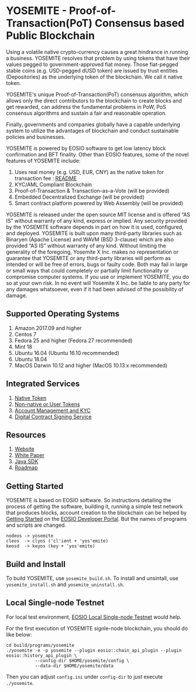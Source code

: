 # YOSEMITE - Proof-of-Transaction(PoT) Consensus based Public Blockchain

<!-- [![Build status](https://badge.buildkite.com/370fe5c79410f7d695e4e34c500b4e86e3ac021c6b1f739e20.svg?branch=master)](https://buildkite.com/EOSIO/eosio) -->

Using a volatile native crypto-currency causes a great hindrance in running a business. YOSEMITE resolves that problem by using tokens that have their values pegged to government-approved fiat money. Those fiat-pegged stable coins (e.g. USD-pegged dUSD token) are issued by trust entities (Depositories) as the underlying token of the blockchain. We call it native token.

YOSEMITE's unique Proof-of-Transaction(PoT) consensus algorithm, which allows only the direct contributors to the blockchain to create blocks and get rewarded, can address the fundamental problems in PoW, PoS consensus algorithms and sustain a fair and reasonable operation.

Finally, governments and companies globally have a capable underlying system to utilize the advantages of blockchain and conduct sustainable policies and businesses.

YOSEMITE is powered by EOSIO software to get low latency block confirmation and BFT finality. Other than EOSIO features, some of the novel features of YOSEMITE include:

1. Uses real money (e.g. USD, EUR, CNY) as the native token for transaction fee : [README](contracts/yx.ntoken/README.md)
1. KYC/AML Compliant Blockchain
1. Proof-of-Transaction & Transaction-as-a-Vote (will be provided)
1. Embedded Decentralized Exchange (will be provided)
1. Smart contract platform powered by Web Assembly (will be provided)

YOSEMITE is released under the open source MIT license and is offered “AS IS” without warranty of any kind, express or implied. Any security provided by the YOSEMITE software depends in part on how it is used, configured, and deployed. YOSEMITE is built upon many third-party libraries such as Binaryen (Apache License) and WAVM (BSD 3-clause) which are also provided “AS IS” without warranty of any kind. Without limiting the generality of the foregoing, Yosemite X Inc. makes no representation or guarantee that YOSEMITE or any third-party libraries will perform as intended or will be free of errors, bugs or faulty code. Both may fail in large or small ways that could completely or partially limit functionality or compromise computer systems. If you use or implement YOSEMITE, you do so at your own risk. In no event will Yosemite X Inc. be liable to any party for any damages whatsoever, even if it had been advised of the possibility of damage.  

## Supported Operating Systems
1. Amazon 2017.09 and higher
2. Centos 7
3. Fedora 25 and higher (Fedora 27 recommended)
4. Mint 18
5. Ubuntu 16.04 (Ubuntu 16.10 recommended)
6. Ubuntu 18.04
7. MacOS Darwin 10.12 and higher (MacOS 10.13.x recommended)

## Integrated Services
1. [Native Token](contracts/yx.ntoken/README.md)
1. [Non-native or User Tokens](contracts/yx.token/README.md)
1. [Account Management and KYC](contracts/yx.identity/README.md)
1. [Digital Contract Signing Service](contracts/yx.dcontract/README.md)

## Resources
1. [Website](https://yosemitex.com)
1. [White Paper](https://yosemitex.com/documents/YOSEMITE_Blockchain_Technical_White_Paper_201802a.pdf)
1. [Java SDK](https://github.com/YosemiteLabs/yosemite-j)
1. [Roadmap](roadmap.md)

<a name="gettingstarted"></a>
## Getting Started
YOSEMITE is based on EOSIO software. So instructions detailing the process of getting the software, building it, running a simple test network that produces blocks, account creation to the blockchain can be helped by [Getting Started](https://developers.eos.io/eosio-nodeos/docs/overview-1) on the [EOSIO Developer Portal](https://developers.eos.io).
But the names of programs and scripts are changed.
```
nodeos -> yosemite
cleos  -> clyos ('cl'ient + 'yos'emite)
keosd  -> keyos (key + 'yos'emite)
```

## Build and Install
To build YOSEMITE, use `yosemite_build.sh`. To install and unsintall, use `yosemite_install.sh` and `yosemite_uninstall.sh`.

## Local Single-node Testnet
For local test environment, [EOSIO Local Single-node Testnet](https://developers.eos.io/eosio-nodeos/docs/local-single-node-testnet) would help.

For the first execution of YOSEMITE signle-node blockchain, you should do like below:
```
cd build/programs/yosemite
./yosemite -e -p yosemite --plugin eosio::chain_api_plugin --plugin eosio::history_api_plugin \
           --config-dir $HOME/yosemite/config \
           --data-dir $HOME/yosemite/data
```
Then you can adjust `config.ini` under `config-dir` to just execute `./yosemite`.